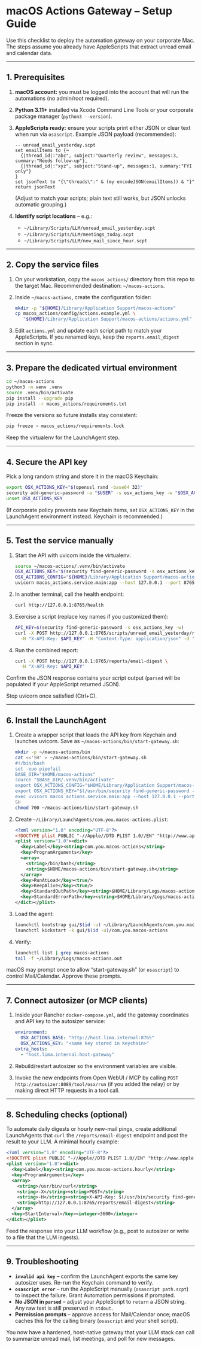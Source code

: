 # macOS Actions Gateway – Setup Guide

Use this checklist to deploy the automation gateway on your corporate Mac. The
steps assume you already have AppleScripts that extract unread email and
calendar data.

---

## 1. Prerequisites

1. **macOS account:** you must be logged into the account that will run the
   automations (no admin/root required).
2. **Python 3.11+** installed via Xcode Command Line Tools or your corporate
   package manager (`python3 --version`).
3. **AppleScripts ready:** ensure your scripts print either JSON or clear text
   when run via `osascript`. Example JSON payload (recommended):

   ```applescript
   -- unread_email_yesterday.scpt
   set emailItems to {¬
     {|thread_id|:"abc", subject:"Quarterly review", messages:3, summary:"Needs follow-up"},
     {|thread_id|:"xyz", subject:"Stand-up", messages:1, summary:"FYI only"}
   }
   set jsonText to "{\"threads\":" & (my encodeJSON(emailItems)) & "}"
   return jsonText
   ```

   (Adjust to match your scripts; plain text still works, but JSON unlocks
   automatic grouping.)

4. **Identify script locations** – e.g.:

   - `~/Library/Scripts/LLM/unread_email_yesterday.scpt`
   - `~/Library/Scripts/LLM/meetings_today.scpt`
   - `~/Library/Scripts/LLM/new_mail_since_hour.scpt`

---

## 2. Copy the service files

1. On your workstation, copy the `macos_actions/` directory from this repo to
   the target Mac. Recommended destination: `~/macos-actions`.
2. Inside `~/macos-actions`, create the configuration folder:

   ```bash
   mkdir -p "${HOME}/Library/Application Support/macos-actions"
   cp macos_actions/config/actions.example.yml \
      "${HOME}/Library/Application Support/macos-actions/actions.yml"
   ```

3. Edit `actions.yml` and update each script path to match your AppleScripts.
   If you renamed keys, keep the `reports.email_digest` section in sync.

---

## 3. Prepare the dedicated virtual environment

```bash
cd ~/macos-actions
python3 -m venv .venv
source .venv/bin/activate
pip install --upgrade pip
pip install -r macos_actions/requirements.txt
```

Freeze the versions so future installs stay consistent:

```bash
pip freeze > macos_actions/requirements.lock
```

Keep the virtualenv for the LaunchAgent step.

---

## 4. Secure the API key

Pick a long random string and store it in the macOS Keychain:

```bash
export OSX_ACTIONS_KEY="$(openssl rand -base64 32)"
security add-generic-password -a "$USER" -s osx_actions_key -w "$OSX_ACTIONS_KEY"
unset OSX_ACTIONS_KEY
```

(If corporate policy prevents new Keychain items, set `OSX_ACTIONS_KEY` in the
LaunchAgent environment instead. Keychain is recommended.)

---

## 5. Test the service manually

1. Start the API with uvicorn inside the virtualenv:

   ```bash
   source ~/macos-actions/.venv/bin/activate
   OSX_ACTIONS_KEY="$(security find-generic-password -s osx_actions_key -w)" \
   OSX_ACTIONS_CONFIG="${HOME}/Library/Application Support/macos-actions/actions.yml" \
   uvicorn macos_actions.service.main:app --host 127.0.0.1 --port 8765
   ```

2. In another terminal, call the health endpoint:

   ```bash
   curl http://127.0.0.1:8765/health
   ```

3. Exercise a script (replace key names if you customized them):

   ```bash
   API_KEY=$(security find-generic-password -s osx_actions_key -w)
   curl -X POST http://127.0.0.1:8765/scripts/unread_email_yesterday/run \
     -H "X-API-Key: $API_KEY" -H "Content-Type: application/json" -d '{}'
   ```

4. Run the combined report:

   ```bash
   curl -X POST http://127.0.0.1:8765/reports/email-digest \
     -H "X-API-Key: $API_KEY"
   ```

Confirm the JSON response contains your script output (`parsed` will be populated
if your AppleScript returned JSON).

Stop uvicorn once satisfied (Ctrl+C).

---

## 6. Install the LaunchAgent

1. Create a wrapper script that loads the API key from Keychain and launches
   uvicorn. Save as `~/macos-actions/bin/start-gateway.sh`:

   ```bash
   mkdir -p ~/macos-actions/bin
   cat <<'SH' > ~/macos-actions/bin/start-gateway.sh
   #!/bin/bash
   set -euo pipefail
   BASE_DIR="$HOME/macos-actions"
   source "$BASE_DIR/.venv/bin/activate"
   export OSX_ACTIONS_CONFIG="$HOME/Library/Application Support/macos-actions/actions.yml"
   export OSX_ACTIONS_KEY="$(/usr/bin/security find-generic-password -s osx_actions_key -w)"
   exec uvicorn macos_actions.service.main:app --host 127.0.0.1 --port 8765
   SH
   chmod 700 ~/macos-actions/bin/start-gateway.sh
   ```

2. Create `~/Library/LaunchAgents/com.you.macos-actions.plist`:

   ```xml
   <?xml version="1.0" encoding="UTF-8"?>
   <!DOCTYPE plist PUBLIC "-//Apple//DTD PLIST 1.0//EN" "http://www.apple.com/DTDs/PropertyList-1.0.dtd">
   <plist version="1.0"><dict>
     <key>Label</key><string>com.you.macos-actions</string>
     <key>ProgramArguments</key>
     <array>
       <string>/bin/bash</string>
       <string>$HOME/macos-actions/bin/start-gateway.sh</string>
     </array>
     <key>RunAtLoad</key><true/>
     <key>KeepAlive</key><true/>
     <key>StandardOutPath</key><string>$HOME/Library/Logs/macos-actions.out</string>
     <key>StandardErrorPath</key><string>$HOME/Library/Logs/macos-actions.err</string>
   </dict></plist>
   ```

3. Load the agent:

   ```bash
   launchctl bootstrap gui/$(id -u) ~/Library/LaunchAgents/com.you.macos-actions.plist
   launchctl kickstart -k gui/$(id -u)/com.you.macos-actions
   ```

4. Verify:

   ```bash
   launchctl list | grep macos-actions
   tail -f ~/Library/Logs/macos-actions.out
   ```

macOS may prompt once to allow “start-gateway.sh” (or `osascript`) to control
Mail/Calendar. Approve these prompts.

---

## 7. Connect autosizer (or MCP clients)

1. Inside your Rancher `docker-compose.yml`, add the gateway coordinates and API
   key to the autosizer service:

   ```yaml
   environment:
     OSX_ACTIONS_BASE: "http://host.lima.internal:8765"
     OSX_ACTIONS_KEY: "<same key stored in Keychain>"
   extra_hosts:
     - "host.lima.internal:host-gateway"
   ```

2. Rebuild/restart autosizer so the environment variables are visible.

3. Invoke the new endpoints from Open WebUI / MCP by calling
   `POST http://autosizer:8089/tool/osx/run` (if you added the relay) or by
   making direct HTTP requests in a tool call.

---

## 8. Scheduling checks (optional)

To automate daily digests or hourly new-mail pings, create additional
LaunchAgents that `curl` the `/reports/email-digest` endpoint and post the
result to your LLM. A minimal hourly example:

```xml
<?xml version="1.0" encoding="UTF-8"?>
<!DOCTYPE plist PUBLIC "-//Apple//DTD PLIST 1.0//EN" "http://www.apple.com/DTDs/PropertyList-1.0.dtd">
<plist version="1.0"><dict>
  <key>Label</key><string>com.you.macos-actions.hourly</string>
  <key>ProgramArguments</key>
  <array>
    <string>/usr/bin/curl</string>
    <string>-X</string><string>POST</string>
    <string>-H</string><string>X-API-Key: $(/usr/bin/security find-generic-password -s osx_actions_key -w)</string>
    <string>http://127.0.0.1:8765/reports/email-digest</string>
  </array>
  <key>StartInterval</key><integer>3600</integer>
</dict></plist>
```

Feed the response into your LLM workflow (e.g., post to autosizer or write to a
file that the LLM ingests).

---

## 9. Troubleshooting

- **`invalid api key`** – confirm the LaunchAgent exports the same key autosizer
  uses. Re-run the Keychain command to verify.
- **`osascript error`** – run the AppleScript manually (`osascript path.scpt`) to
  inspect the failure. Grant Automation permissions if prompted.
- **No JSON in `parsed`** – adjust your AppleScript to `return` a JSON string.
  Any raw text is still preserved in `stdout`.
- **Permission prompts** – approve access for Mail/Calendar once; macOS caches
  this for the calling binary (`osascript` and your shell script).

You now have a hardened, host-native gateway that your LLM stack can call to
summarize unread mail, list meetings, and poll for new messages.
